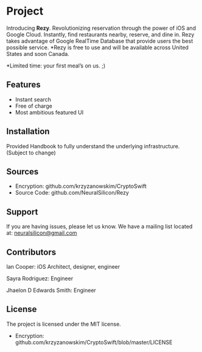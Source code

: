 # Project

Introducing **Rezy**. 
Revolutionizing reservation through the power of iOS and Google Cloud. Instantly, find restaurants nearby, reserve, and dine in. Rezy takes advantage of Google RealTime Database that provide users the best possible service. *Rezy is free to use and will be available across United States and soon Canada.

*Limited time: your first meal’s on us. ;)

**Features**
------------
- Instant search
- Free of charge
- Most ambitious featured UI 

**Installation**
---------------

Provided Handbook to fully understand the underlying infrastructure. (Subject to change)

**Sources**
-----------

- Encryption: github.com/krzyzanowskim/CryptoSwift
- Source Code: github.com/NeuralSilicon/Rezy

**Support**
-----------

If you are having issues, please let us know.
We have a mailing list located at: neuralsilicon@gmail.com

**Contributors**
----------------

Ian Cooper: iOS Architect, designer, engineer

Sayra Rodriguez: Engineer

Jhaelon D Edwards Smith: Engineer

**License**
-----------

The project is licensed under the MIT license.
- Encryption: github.com/krzyzanowskim/CryptoSwift/blob/master/LICENSE


